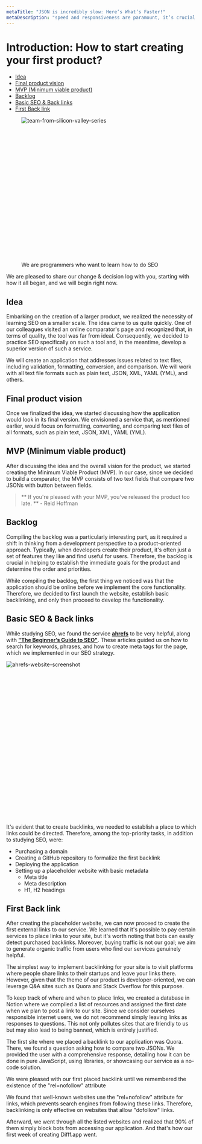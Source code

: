 ```yaml
---
metaTitle: "JSON is incredibly slow: Here’s What’s Faster!"
metaDescription: "speed and responsiveness are paramount, it’s crucial to examine the performance"
---
```


# Introduction: How to start creating your first product?

- [Idea](#idea)
- [Final product vision](#final-product-vision)
- [MVP (Minimum viable product)](#mvp)
- [Backlog](#backlog)
- [Basic SEO & Back links](#seo)
- [First Back link](#first-back-link)

<figure>
  <img src="/siliconvalley-mobile.webp"
     fetchpriority="low"
    srcset="/siliconvalley-mobile.webp 767w,
      /siliconvalley.webp 768w"
      style="min-height: 382px" 
    alt="team-from-silicon-valley-series">
  <figcaption>We are programmers who want to learn how to do SEO</figcaption>
</figure>

We are pleased to share our change & decision log with you, starting with how it all began, and we will begin right now.

## <a name="idea"></a> Idea

Embarking on the creation of a larger product, we realized the necessity of learning SEO on a smaller scale. The idea came to us quite quickly. One of our colleagues visited an online comparator's page and recognized that, in terms of quality, the tool was far from ideal. Consequently, we decided to practice SEO specifically on such a tool and, in the meantime, develop a superior version of such a service.

We will create an application that addresses issues related to text files, including validation, formatting, conversion, and comparison. We will work with all text file formats such as plain text, JSON, XML, YAML (YML), and others.

## <a name="final-product-vision"></a> Final product vision

Once we finalized the idea, we started discussing how the application would look in its final version. We envisioned a service that, as mentioned earlier, would focus on formatting, converting, and comparing text files of all formats, such as plain text, JSON, XML, YAML (YML).

## <a name="mvp"></a>MVP (Minimum viable product)

After discussing the idea and the overall vision for the product, we started creating the Minimum Viable Product (MVP). In our case, since we decided to build a comparator, the MVP consists of two text fields that compare two JSONs with button between fields.

> ** If you're pleased with your MVP, you've released the product too late. ** - Reid Hoffman

## <a name="backlog"></a>Backlog

Compiling the backlog was a particularly interesting part, as it required a shift in thinking from a development perspective to a product-oriented approach. Typically, when developers create their product, it's often just a set of features they like and find useful for users. Therefore, the backlog is crucial in helping to establish the immediate goals for the product and determine the order and priorities.

While compiling the backlog, the first thing we noticed was that the application should be online before we implement the core functionality. Therefore, we decided to first launch the website, establish basic backlinking, and only then proceed to develop the functionality.

## <a name="seo"></a>Basic SEO & Back links

While studying SEO, we found the service <a href="https://ahrefs.com/" target="\_blank">**ahrefs**</a> to be very helpful, along with <a href="https://ahrefs.com/seo" target="\_blank">**"The Beginner’s Guide to SEO"**</a>. These articles guided us on how to search for keywords, phrases, and how to create meta tags for the page, which we implemented in our SEO strategy.

<img src="/ahrefs-website-screenshot-mobile.webp"
    fetchpriority="low"
    srcset="/ahrefs-website-screenshot-mobile.webp 767w,
    /ahrefs-website-screenshot.webp 768w"
    style="min-height: 416px" 
  alt="ahrefs-website-screenshot">

It's evident that to create backlinks, we needed to establish a place to which links could be directed. Therefore, among the top-priority tasks, in addition to studying SEO, were:

- Purchasing a domain
- Creating a GitHub repository to formalize the first backlink
- Deploying the application
- Setting up a placeholder website with basic metadata
  - Meta title
  - Meta description
  - H1, H2 headings

## <a name="first-back-link"></a>First Back link

After creating the placeholder website, we can now proceed to create the first external links to our service. We learned that it's possible to pay certain services to place links to your site, but it's worth noting that bots can easily detect purchased backlinks. Moreover, buying traffic is not our goal; we aim to generate organic traffic from users who find our services genuinely helpful.

The simplest way to implement backlinking for your site is to visit platforms where people share links to their startups and leave your links there. However, given that the theme of our product is developer-oriented, we can leverage Q&A sites such as Quora and Stack Overflow for this purpose.

To keep track of where and when to place links, we created a database in Notion where we compiled a list of resources and assigned the first date when we plan to post a link to our site. Since we consider ourselves responsible internet users, we do not recommend simply leaving links as responses to questions. This not only pollutes sites that are friendly to us but may also lead to being banned, which is entirely justified.

The first site where we placed a backlink to our application was Quora. There, we found a question asking how to compare two JSONs. We provided the user with a comprehensive response, detailing how it can be done in pure JavaScript, using libraries, or showcasing our service as a no-code solution.

We were pleased with our first placed backlink until we remembered the existence of the "rel=nofollow" attribute

We found that well-known websites use the "rel=nofollow" attribute for links, which prevents search engines from following these links. Therefore, backlinking is only effective on websites that allow "dofollow" links.

Afterward, we went through all the listed websites and realized that 90% of them simply block bots from accessing our application. And that's how our first week of creating Difff.app went.
